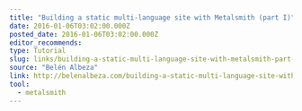```yaml
---
title: "Building a static multi-language site with Metalsmith (part I)"
date: 2016-01-06T03:02:00.000Z
posted_date: 2016-01-06T03:02:00.000Z
editor_recommends:
type: Tutorial
slug: links/building-a-static-multi-language-site-with-metalsmith-part-i
source: "Belén Albeza"
link: http://belenalbeza.com/building-a-static-multi-language-site-with-metalsmith-part-i/
tool:
  - metalsmith
---
```





